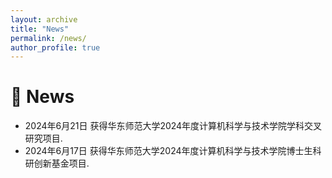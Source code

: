 ```yaml
---
layout: archive
title: "News"
permalink: /news/
author_profile: true
---
```


🎊 News
======

* 2024年6月21日 获得华东师范大学2024年度计算机科学与技术学院学科交叉研究项目.
* 2024年6月17日 获得华东师范大学2024年度计算机科学与技术学院博士生科研创新基金项目.
